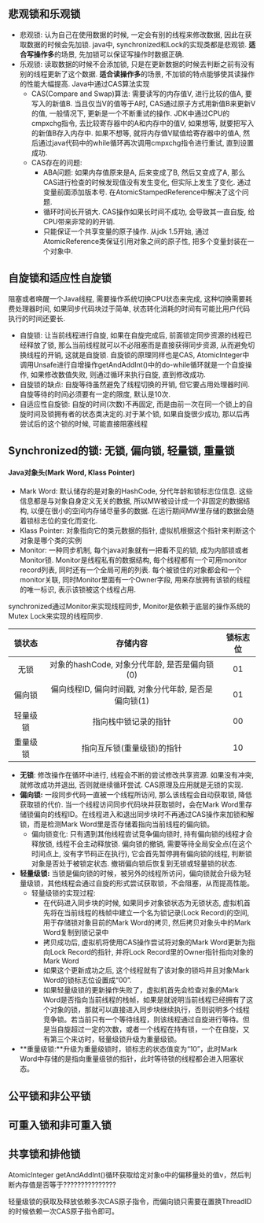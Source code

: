 ## 悲观锁和乐观锁

- 悲观锁: 认为自己在使用数据的时候, 一定会有别的线程来修改数据, 因此在获取数据的时候会先加锁. java中, synchronized和Lock的实现类都是悲观锁. **适合写操作多**的场景, 先加锁可以保证写操作时数据正确.
- 乐观锁: 读取数据的时候不会添加锁, 只是在更新数据的时候去判断之前有没有别的线程更新了这个数据. **适合读操作多**的场景, 不加锁的特点能够使其读操作的性能大幅提高. Java中通过CAS算法实现
  - CAS(Compare and Swap)算法: 需要读写的内存值V, 进行比较的值A, 要写入的新值B. 当且仅当V的值等于A时, CAS通过原子方式用新值B来更新V的值, 一般情况下, 更新是一个不断重试的操作. JDK中通过CPU的cmpxchg指令, 去比较寄存器中的A和内存中的值V, 如果想等, 就要把写入的新值B存入内存中. 如果不想等, 就将内存值V赋值给寄存器中的值A, 然后通过java代码中的while循环再次调用cmpxchg指令进行重试, 直到设置成功.
  - CAS存在的问题:
    - ABA问题: 如果内存值原来是A, 后来变成了B, 然后又变成了A, 那么CAS进行检查的时候发现值没有发生变化, 但实际上发生了变化.  通过变量前面添加版本号. 在AtomicStampedReference中解决了这个问题.
    - 循环时间长开销大. CAS操作如果长时间不成功, 会导致其一直自旋, 给CPU带来非常的的开销.
    - 只能保证一个共享变量的原子操作. 从jdk 1.5开始, 通过AtomicReference类保证引用对象之间的原子性, 把多个变量封装在一个对象中.

## 自旋锁和适应性自旋锁

阻塞或者唤醒一个Java线程, 需要操作系统切换CPU状态来完成, 这种切换需要耗费处理器时间, 如果同步代码块过于简单, 状态转化消耗的时间有可能比用户代码执行的时间还要长.

- 自旋锁: 让当前线程进行自旋, 如果在自旋完成后, 前面锁定同步资源的线程已经释放了锁, 那么当前线程就可以不必阻塞而是直接获得同步资源, 从而避免切换线程的开销, 这就是自旋锁. 自旋锁的原理同样也是CAS, AtomicInteger中调用Unsafe进行自增操作getAndAddInt()中的do-while循环就是一个自旋操作, 如果修改数值失败, 则通过循环来执行自旋, 直到修改成功. 
- 自旋锁的缺点: 自旋等待虽然避免了线程切换的开销, 但它要占用处理器时间. 自旋等待的时间必须要有一定的限度, 默认是10次. 
- 自适应性自旋锁: 自旋的时间(次数)不再固定, 而是由前一次在同一个锁上的自旋时间及锁拥有者的状态类决定的.对于某个锁, 如果自旋很少成功, 那以后再尝试后的这个锁的时候, 可能直接阻塞线程

## Synchronized的锁: 无锁, 偏向锁, 轻量锁, 重量锁

#### Java对象头(Mark Word, Klass Pointer)

- Mark Word: 默认储存的是对象的HashCode, 分代年龄和锁标志位信息. 这些信息都是与对象自身定义无关的数据, 所以MW被设计成一个非固定的数据结构, 以便在很小的空间内存储尽量多的数据. 在运行期间MW里存储的数据会随着锁标志位的变化而变化.
- Klass Pointer:  对象指向它的类元数据的指针, 虚拟机根据这个指针来判断这个对象是哪个类的实例
- Monitor: 一种同步机制, 每个java对象就有一把看不见的锁, 成为内部锁或者Monitor锁. Monitor是线程私有的数据结构, 每个线程都有一个可用monitor record列表, 同时还有一个全局可用的列表. 每个被锁住的对象都会和一个monitor关联, 同时Monitor里面有一个Owner字段, 用来存放拥有该锁的线程的唯一标识, 表示该锁被这个线程占用. 

synchronized通过Monitor来实现线程同步, Monitor是依赖于底层的操作系统的Mutex Lock来实现的线程同步.

|  锁状态  |                       存储内容                        | 锁标志位 |
| :------: | :---------------------------------------------------: | :------: |
|   无锁   |     对象的hashCode, 对象分代年龄, 是否是偏向锁(0)     |    01    |
|  偏向锁  | 偏向线程ID, 偏向时间戳, 对象分代年龄, 是否是偏向锁(1) |    01    |
| 轻量级锁 |                 指向栈中锁记录的指针                  |    00    |
| 重量级锁 |              指向互斥锁(重量级锁)的指针               |    10    |

- **无锁**: 修改操作在循环中进行, 线程会不断的尝试修改共享资源. 如果没有冲突, 就修改成功并退出, 否则就继续循环尝试. CAS原理及应用就是无锁的实现.
- **偏向锁:** 一段同步代码一直被一个线程所访问, 那么该线程会自动获取锁, 降低获取锁的代价. 当一个线程访问同步代码块并获取锁时，会在Mark Word里存储锁偏向的线程ID。在线程进入和退出同步块时不再通过CAS操作来加锁和解锁，而是检测Mark Word里是否存储着指向当前线程的偏向锁。
  - 偏向锁变化: 只有遇到其他线程尝试竞争偏向锁时, 持有偏向锁的线程才会释放锁, 线程不会主动释放锁. 偏向锁的撤销, 需要等待全局安全点(在这个时间点上, 没有字节码正在执行), 它会首先暂停拥有偏向锁的线程, 判断锁对象是否处于被锁定状态. 撤销偏向锁后恢复到无锁或轻量锁的状态. 
- **轻量级锁:** 当锁是偏向锁的时候，被另外的线程所访问，偏向锁就会升级为轻量级锁，其他线程会通过自旋的形式尝试获取锁，不会阻塞，从而提高性能。
  - 轻量级锁的实现过程: 
    - 在代码进入同步块的时候, 如果同步对象锁状态为无锁状态, 虚拟机首先将在当前线程的栈帧中建立一个名为锁记录(Lock Record)的空间, 用于存储锁对象目前的Mark Word的拷贝, 然后拷贝对象头中的Mark Word复制到锁记录中 
    - 拷贝成功后, 虚拟机将使用CAS操作尝试将对象的Mark Word更新为指向Lock Record的指针, 并将Lock Record里的Owner指针指向对象的Mark Word
    - 如果这个更新成功之后, 这个线程就有了该对象的锁吗并且对象Mark Word的锁标志位设置成“00”. 
    - 如果轻量级锁的更新操作失败了，虚拟机首先会检查对象的Mark Word是否指向当前线程的栈帧，如果是就说明当前线程已经拥有了这个对象的锁，那就可以直接进入同步块继续执行，否则说明多个线程竞争锁。若当前只有一个等待线程，则该线程通过自旋进行等待。但是当自旋超过一定的次数，或者一个线程在持有锁，一个在自旋，又有第三个来访时，轻量级锁升级为重量级锁。
- **重量级锁:**升级为重量级锁时，锁标志的状态值变为“10”，此时Mark Word中存储的是指向重量级锁的指针，此时等待锁的线程都会进入阻塞状态。

## 公平锁和非公平锁

## 可重入锁和非可重入锁
## 共享锁和排他锁

AtomicInteger getAndAddInt()循环获取给定对象o中的偏移量处的值v，然后判断内存值是否等于???????????????

轻量级锁的获取及释放依赖多次CAS原子指令，而偏向锁只需要在置换ThreadID的时候依赖一次CAS原子指令即可。